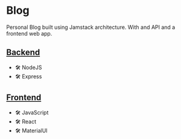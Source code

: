 # Blog

Personal Blog built using Jamstack architecture. With and API and a frontend web app. 

## [Backend](BlogApi/README.md)

* 🛠️ NodeJS
* 🛠️ Express

## [Frontend](BlogWeb/README.md)

* 🛠️ JavaScript
* 🛠️ React
* 🛠️ MaterialUI
